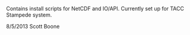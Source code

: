 Contains install scripts for NetCDF and IO/API. Currently set up for TACC Stampede system.

8/5/2013 Scott Boone
